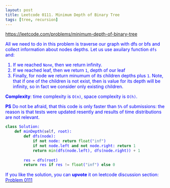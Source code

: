 ```yaml
---
layout: post
title: Leetcode 0111. Minimum Depth of Binary Tree
tags: [tree, recursion]
---
```


<a href="https://leetcode.com/problems/minimum-depth-of-binary-tree"> <font color = blue>https://leetcode.com/problems/minimum-depth-of-binary-tree

All we need to do in this problem is traverse our graph with dfs or bfs and collect information about nodes depths. Let us use axuilary function `dfs` and:

1. If we reached `None`, then we return infinity.
2. If we reached leaf, then we return `1`, depth of our leaf
3. Finally, for node we return minumum of its children depths plus `1`. Note, that if one of the children is not exist, then is value for its depth will be infinity, so in fact we consider only existing children.

**Complexity**: time complexity is `O(n)`, space complexity is `O(h)`. 

**PS** Do not be afraid, that this code is only faster than `5%` of submissions: the reason is that tests were updated resently and results of time distributions are not relevant.

```python
class Solution:
    def minDepth(self, root):
        def dfs(node):
            if not node: return float("inf")
            if not node.left and not node.right: return 1
            return min(dfs(node.left), dfs(node.right)) + 1
        
        res = dfs(root)
        return res if res != float("inf") else 0
```

If you like the solution, you can **upvote** it on leetcode discussion section:<a href="https://leetcode.com/problems/minimum-depth-of-binary-tree/discuss/905643/python-simple-dfs-explained"> <font color = blue>Problem 0111
